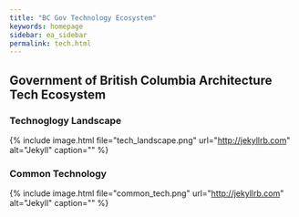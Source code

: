 ```yaml
---
title: "BC Gov Technology Ecosystem"
keywords: homepage
sidebar: ea_sidebar
permalink: tech.html
---
```



## Government of British Columbia Architecture Tech Ecosystem


### Technoglogy Landscape

{% include image.html file="tech_landscape.png" url="http://jekyllrb.com" alt="Jekyll" caption="" %}


### Common Technology

{% include image.html file="common_tech.png" url="http://jekyllrb.com" alt="Jekyll" caption="" %}



